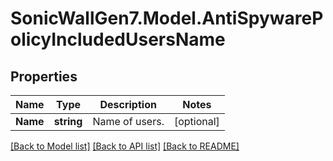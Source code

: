 # SonicWallGen7.Model.AntiSpywarePolicyIncludedUsersName

## Properties

Name | Type | Description | Notes
------------ | ------------- | ------------- | -------------
**Name** | **string** | Name of users. | [optional] 

[[Back to Model list]](../README.md#documentation-for-models) [[Back to API list]](../README.md#documentation-for-api-endpoints) [[Back to README]](../README.md)

